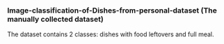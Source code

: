 ### Image-classification-of-Dishes-from-personal-dataset (The manually collected dataset)

The dataset contains 2 classes: dishes with food leftovers and full meal.
